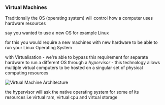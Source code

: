 ### Virtual Machines

Traditionally the OS (operating system) will control how a computer uses hardware resources 

say you wanted to use a new OS for example Linux

for this you would require a new machines with new hardware to be able to run your Linux Operating System

with Virtualisation - we're able to bypass this requirement for separate hardware to run a different OS through a _hypervisor_ - this technology allows multiple virtual computers to be hosted on a singular set of physical computing resources

![Virtual Machine Architecture](https://2.bp.blogspot.com/_AXUmwddhdfA/TP1-XWhvypI/AAAAAAAAAzg/3x7aEDsiqu4/s1600/Virtual+Machines.png) 

the hypervisor will ask the native operating system for some of its resources i.e virtual ram, virtual cpu and virtual storage
